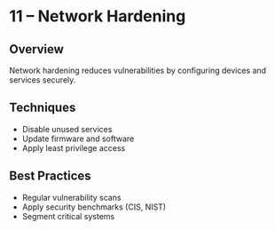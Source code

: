 # 11 – Network Hardening

## Overview
Network hardening reduces vulnerabilities by configuring devices and services securely.

## Techniques
- Disable unused services
- Update firmware and software
- Apply least privilege access

## Best Practices
- Regular vulnerability scans
- Apply security benchmarks (CIS, NIST)
- Segment critical systems
